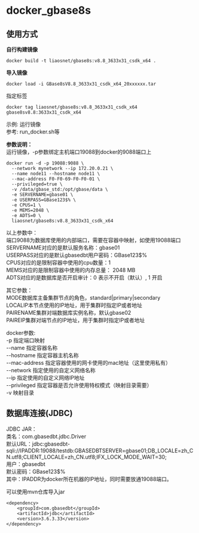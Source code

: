 # docker_gbase8s  

## 使用方式  
**自行构建镜像**  
```shell
docker build -t liaosnet/gbase8s:v8.8_3633x31_csdk_x64 .
```

**导入镜像**  
```shell
docker load -i GBase8sV8.8_3633x31_csdk_x64_20xxxxxx.tar
```

指定标签  
```shell
docker tag liaosnet/gbase8s:v8.8_3633x31_csdk_x64 gbase8sv8.8:3633x31_csdk_x64
```

示例: 运行镜像  
参考: run_docker.sh等  

**参数说明：**  
运行镜像，-p参数绑定主机端口19088到docker的9088端口上  
```shell
docker run -d -p 19088:9088 \
  --network mynetwork --ip 172.20.0.21 \
  --name node11 --hostname node11 \
  --mac-address F0-F0-69-F0-F0-01 \
  --privileged=true \
  -v /data/gbase_std:/opt/gbase/data \
  -e SERVERNAME=gbase01 \
  -e USERPASS=GBase123$% \
  -e CPUS=1 \
  -e MEMS=2048 \
  -e ADTS=0 \
  liaosnet/gbase8s:v8.8_3633x31_csdk_x64
```

以上参数中：  
端口9088为数据库使用的内部端口，需要在容器中映射，如使用19088端口    
SERVERNAME对应的是默认服务名称：gbase01  
USERPASS对应的是默认gbasedbt用户密码：GBase123$%  
CPUS对应的是限制容器中使用的cpu数量：1  
MEMS对应的是限制容器中使用的内存总量： 2048 MB  
ADTS对应的是数据库是否开启审计：0 表示不开启（默认）,  1 开启  

其它参数：  
MODE数据库主备集群节点的角色，standard|primary|secondary   
LOCALIP本节点使用的IP地址，用于集群时指定IP或者地址  
PAIRENAME集群对端数据库实例名称，默认gbase02  
PAIREIP集群对端节点的IP地址，用于集群时指定IP或者地址  

docker参数:  
-p 指定端口映射  
--name 指定容器名称  
--hostname 指定容器主机名称  
--mac-address 指定容器使用的网卡使用的mac地址（这里使用私有）  
--network 指定使用的自定义网络名称  
--ip 指定使用的自定义网络IP地址  
--privileged 指定容器是否允许使用特权模式（映射目录需要）  
-v 映射目录  

## 数据库连接(JDBC)  
JDBC JAR：  
类名：com.gbasedbt.jdbc.Driver  
默认URL：jdbc:gbasedbt-sqli://IPADDR:19088/testdb:GBASEDBTSERVER=gbase01;DB_LOCALE=zh_CN.utf8;CLIENT_LOCALE=zh_CN.utf8;IFX_LOCK_MODE_WAIT=30;  
用户：gbasedbt  
默认密码：GBase123$%  
其中：IPADDR为docker所在机器的IP地址，同时需要放通19088端口。  

可以使用mvn仓库导入jar  
```text
<dependency>
    <groupId>com.gbasedbt</groupId>
    <artifactId>jdbc</artifactId>
    <version>3.6.3.33</version>
</dependency>
```
